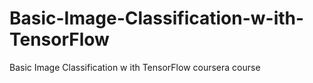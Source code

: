 # Basic-Image-Classification-w-ith-TensorFlow
Basic Image Classification w ith TensorFlow coursera course
